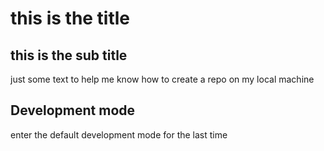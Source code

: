 # this is the title

## this is the sub title 

just some text to help me know how to create a repo on my local machine


## Development mode 
enter the default development mode for the last time 